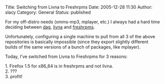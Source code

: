 Title: Switching from Livna to Freshrpms
Date: 2005-12-28 11:30
Author: slacy
Category: General
Status: published

For my off-distro needs (xmms-mp3, mplayer, etc.) I always had a hard
time deciding between [dag](http://dag.wieers.com),
[livna](http://rpm.livna.org) and [freshrpms](http://freshrpms.net/).

Unfortunately, configuring a single machine to pull from all 3 of the
above repositories is basically impossible (since they export slightly
different builds of the same versions of a bunch of packages, like
mplayer).

Today, I've switched from Livna to Freshrpms for 3 reasons:

1\. Firefox 1.5 for x86\_64 is in freshrpms and not livna.  
2. ???  
3. profit!
